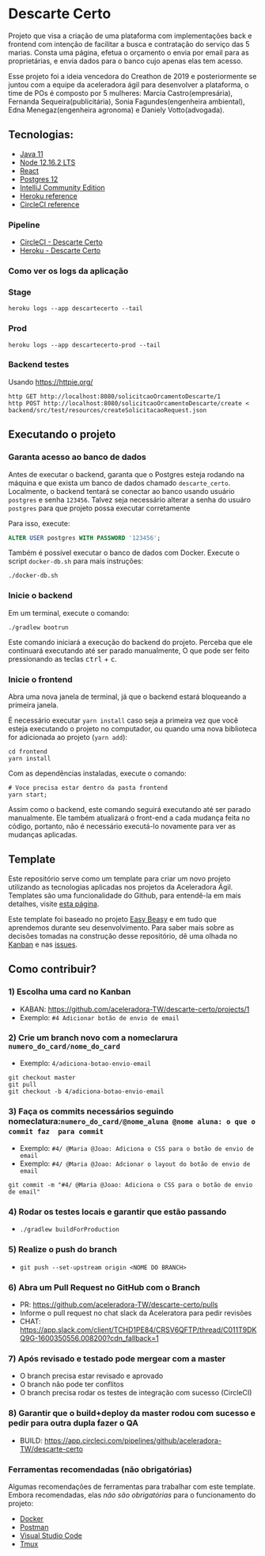 # Descarte Certo

Projeto que visa a criação de uma plataforma com implementações back e frontend com intenção de facilitar a busca e contratação do serviço das 5 marias. Consta uma página, efetua o orçamento o envia por email para as proprietárias, e envia dados para o banco cujo apenas elas tem acesso.

Esse projeto foi a ideia vencedora do Creathon de 2019 e posteriormente se juntou com a equipe da aceleradora ágil para desenvolver a plataforma, o time de POs é composto por 5 mulheres: Marcia Castro(empresária), Fernanda Sequeira(publicitária), Sonia Fagundes(engenheira ambiental), Edna Menegaz(engenheira agronoma) e Daniely Votto(advogada).

## Tecnologias:
  - [Java 11](https://www.oracle.com/java/technologies/javase-jdk11-downloads.html)
  - [Node 12.16.2 LTS](https://nodejs.org/en/download/)
  - [React](https://reactjs.org/docs/getting-started.html)
  - [Postgres 12](https://www.postgresql.org/download/)
  - [IntelliJ Community Edition](https://www.jetbrains.com/idea/download/)
  - [Heroku reference](https://devcenter.heroku.com/categories/reference)
  - [CircleCI reference](https://circleci.com/docs/2.0/getting-started/#section=getting-started)
### Pipeline

* [CircleCI - Descarte Certo](https://app.circleci.com/pipelines/github/aceleradora-TW/descarte-certo)
* [Heroku - Descarte Certo](https://dashboard.heroku.com/apps/descartecerto)
### Como ver os logs da aplicação
### Stage
```
heroku logs --app descartecerto --tail
```
### Prod
```
heroku logs --app descartecerto-prod --tail
```
### Backend testes
Usando https://httpie.org/
```
http GET http://localhost:8080/solicitcaoOrcamentoDescarte/1
http POST http://localhost:8080/solicitcaoOrcamentoDescarte/create < backend/src/test/resources/createSolicitacaoRequest.json
```
## Executando o projeto

### Garanta acesso ao banco de dados

Antes de executar o backend, garanta que o Postgres esteja rodando na máquina e que exista um banco de dados 
chamado `descarte_certo`. Localmente, o backend tentará se conectar ao banco usando usuário `postgres` e senha 
`123456`. Talvez seja necessário alterar a senha do usuáro `postgres` para que projeto possa executar corretamente

Para isso, execute:

```sql
ALTER USER postgres WITH PASSWORD '123456';
```

Também é possível executar o banco de dados com Docker. Execute o script `docker-db.sh` para mais instruções:

```shell script
./docker-db.sh
```

### Inicie o backend

Em um terminal, execute o comando:

```shell script
./gradlew bootrun
```

Este comando iniciará a execução do backend do projeto. Perceba que ele continuará executando até ser parado manualmente,
O que pode ser feito pressionando as teclas <kbd>ctrl</kbd> + <kbd>c</kbd>.

### Inicie o frontend

Abra uma nova janela de terminal, já que o backend estará bloqueando a primeira janela.

É necessário executar `yarn install` caso seja a primeira vez que você esteja executando o projeto no computador, ou quando uma nova
biblioteca for adicionada ao projeto (`yarn add`):

```shell
cd frontend
yarn install
```

Com as dependências instaladas, execute o comando:

```shell script
# Voce precisa estar dentro da pasta frontend
yarn start;
```

Assim como o backend, este comando seguirá executando até ser parado manualmente. Ele também atualizará o front-end a 
cada mudança feita no código, portanto, não é necessário executá-lo novamente para ver as mudanças aplicadas.

## Template

Este repositório serve como um template para criar um novo projeto utilizando as tecnologias aplicadas nos projetos da Aceleradora Ágil.
Templates são uma funcionalidade do Github, para entendê-la em mais detalhes, visite [esta
página](https://help.github.com/en/github/creating-cloning-and-archiving-repositories/creating-a-template-repository).

Este template foi baseado no projeto [Easy Beasy](https://github.com/aceleradora-TW/easy-beasy-v2) e em tudo que aprendemos durante seu
desenvolvimento. Para saber mais sobre as decisões tomadas na construção desse repositório, dê uma olhada no
[Kanban](https://github.com/aceleradora-TW/template-de-projeto/projects/) e nas
[issues](https://github.com/aceleradora-TW/template-de-projeto/issues).
## Como contribuir?

### 1) Escolha uma card no Kanban
- KABAN: https://github.com/aceleradora-TW/descarte-certo/projects/1
- Exemplo: ```#4 Adicionar botão de envio de email```

### 2) Crie um branch novo com a nomeclarura ```numero_do_card/nome_do_card```
- Exemplo: ```4/adiciona-botao-envio-email```
```
git checkout master
git pull
git checkout -b 4/adiciona-botao-envio-email
```

### 3) Faça os commits necessários seguindo nomeclatura:```numero_do_card/@nome_aluna @nome aluna: o que o commit faz  para commit```&nbsp;
- Exemplo: ```#4/ @Maria @Joao: Adiciona o CSS para o botão de envio de email```
- Exemplo: ```#4/ @Maria @Joao: Adcionar o layout do botão de envio de email```
```
git commit -m "#4/ @Maria @Joao: Adiciona o CSS para o botão de envio de email"
```

### 4) Rodar os testes locais e garantir que estão passando

- ```./gradlew buildForProduction```

### 5) Realize o push do branch
- ```git push --set-upstream origin <NOME DO BRANCH>```

### 6) Abra um Pull Request no GitHub com o Branch
- PR: https://github.com/aceleradora-TW/descarte-certo/pulls
- Informe o pull request no chat slack da Aceleratora para pedir revisões
- CHAT: https://app.slack.com/client/TCHD1PE84/CRSV6QFTP/thread/C011T9DKQ9G-1600350556.008200?cdn_fallback=1

### 7) Após revisado e testado pode mergear com a master
- O branch precisa estar revisado e aprovado
- O branch não pode ter conflitos
- O branch precisa rodar os testes de integração com sucesso (CircleCI)

### 8) Garantir que o build+deploy da master rodou com sucesso e pedir para outra dupla fazer o QA
- BUILD: https://app.circleci.com/pipelines/github/aceleradora-TW/descarte-certo
###  Ferramentas recomendadas (não obrigatórias)

Algumas recomendações de ferramentas para trabalhar com este template. Embora recomendadas, elas *não são obrigatórias*
para o funcionamento do projeto:

  - [Docker](https://www.docker.com/get-started)
  - [Postman](https://www.postman.com/downloads/)
  - [Visual Studio Code](https://code.visualstudio.com/download)
  - [Tmux](https://github.com/tmux/tmux/wiki)


